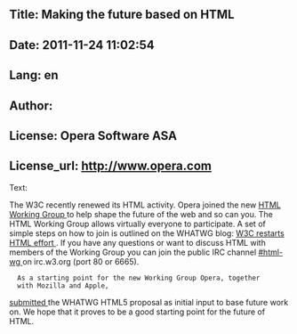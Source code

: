 Title: Making the future based on HTML
----
Date: 2011-11-24 11:02:54
----
Lang: en
----
Author: 
----
License: Opera Software ASA
----
License_url: http://www.opera.com
----
Text:

<p>
The W3C recently renewed its HTML activity. Opera joined the new
<a href="http://www.w3.org/html/wg/">
 HTML Working Group
</a>
to help shape the future of the web and so
      can you. The HTML Working Group allows virtually everyone to
      participate. A set of simple steps on how to join is outlined on
      the WHATWG blog:
<a href="http://blog.whatwg.org/w3c-restarts-html-effort">
 W3C restarts HTML effort
</a>
. If you have any
      questions or want to discuss HTML with members of the Working
      Group you can join the public IRC channel
<a href="irc://irc.w3.org:6665/html-wg">
 #html-wg
</a>
on
      irc.w3.org (port 80 or 6665).
 
      As a starting point for the new Working Group Opera, together
      with Mozilla and Apple,
<a href="http://www.w3.org/mid/29BA08F9-96C7-44BC-BE23-9E163E5D8DEA@apple.com">
 submitted
</a>
the WHATWG HTML5 proposal as
      initial input to base future work on. We hope that it proves to
      be a good starting point for the future of HTML.
</p>

